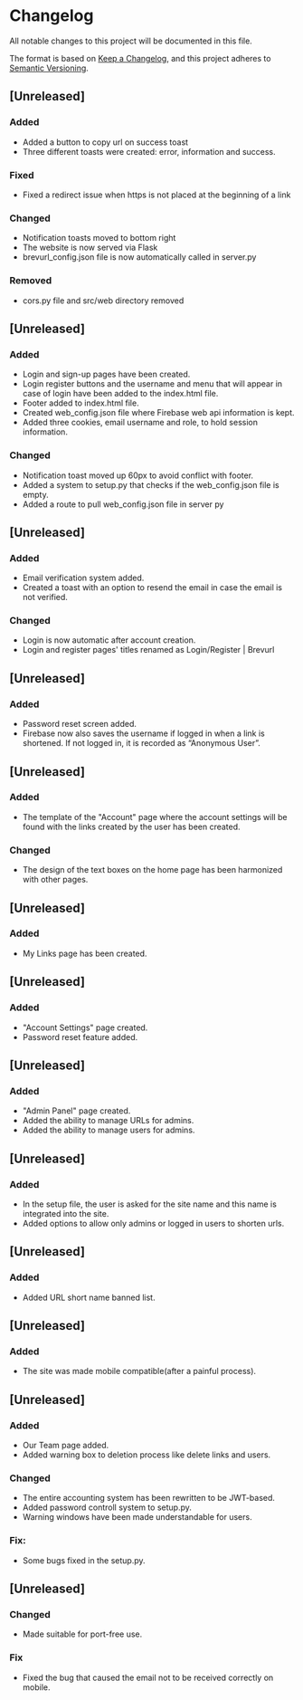 # Changelog

All notable changes to this project will be documented in this file.

The format is based on [Keep a Changelog](https://keepachangelog.com/en/1.1.0/),
and this project adheres to [Semantic Versioning](https://semver.org/spec/v2.0.0.html).



## [Unreleased]

### Added
- Added a button to copy url on success toast
- Three different toasts were created: error, information and success.

### Fixed
- Fixed a redirect issue when https is not placed at the beginning of a link

### Changed
- Notification toasts moved to bottom right
- The website is now served via Flask
- brevurl_config.json file is now automatically called in server.py

### Removed
- cors.py file and src/web directory removed

## [Unreleased]

### Added
- Login and sign-up pages have been created.
- Login register buttons and the username and menu that will appear in case of login have been added to the index.html file.
- Footer added to index.html file.
- Created web_config.json file where Firebase web api information is kept.
- Added three cookies, email username and role, to hold session information.

### Changed
- Notification toast moved up 60px to avoid conflict with footer.
- Added a system to setup.py that checks if the web_config.json file is empty.
- Added a route to pull web_config.json file in server py

## [Unreleased]

### Added
- Email verification system added.
- Created a toast with an option to resend the email in case the email is not verified.

### Changed
- Login is now automatic after account creation.
- Login and register pages' titles renamed as Login/Register | Brevurl

## [Unreleased]

### Added
- Password reset screen added.
- Firebase now also saves the username if logged in when a link is shortened. If not logged in, it is recorded as “Anonymous User”.


## [Unreleased]

### Added
- The template of the "Account" page where the account settings will be found with the links created by the user has been created.

### Changed
- The design of the text boxes on the home page has been harmonized with other pages.

## [Unreleased]

### Added
- My Links page has been created.

## [Unreleased]

### Added
- "Account Settings" page created.
- Password reset feature added.

## [Unreleased]

### Added
- "Admin Panel" page created.
- Added the ability to manage URLs for admins.
- Added the ability to manage users for admins.


## [Unreleased]

### Added

- In the setup file, the user is asked for the site name and this name is integrated into the site.
- Added options to allow only admins or logged in users to shorten urls.

## [Unreleased]

### Added

- Added URL short name banned list.

## [Unreleased]

### Added

- The site was made mobile compatible(after a painful process).



## [Unreleased]

### Added
- Our Team page added.
- Added warning box to deletion process like delete links and users.

### Changed
- The entire accounting system has been rewritten to be JWT-based.
- Added password controll system to setup.py.
- Warning windows have been made understandable for users.


### Fix:
- Some bugs fixed in the setup.py.


## [Unreleased]

### Changed
- Made suitable for port-free use.

### Fix
- Fixed the bug that caused the email not to be received correctly on mobile.